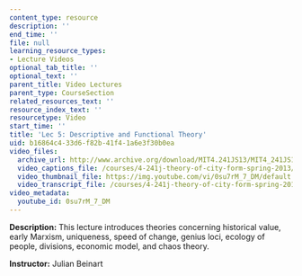 ```yaml
---
content_type: resource
description: ''
end_time: ''
file: null
learning_resource_types:
- Lecture Videos
optional_tab_title: ''
optional_text: ''
parent_title: Video Lectures
parent_type: CourseSection
related_resources_text: ''
resource_index_text: ''
resourcetype: Video
start_time: ''
title: 'Lec 5: Descriptive and Functional Theory'
uid: b16864c4-33d6-f82b-41f4-1a6e3f30b0ea
video_files:
  archive_url: http://www.archive.org/download/MIT4.241JS13/MIT4_241JS13_lec05_300k.mp4
  video_captions_file: /courses/4-241j-theory-of-city-form-spring-2013/6879e5692aa05961afb5dfac874284a4_0su7rM_7_DM.vtt
  video_thumbnail_file: https://img.youtube.com/vi/0su7rM_7_DM/default.jpg
  video_transcript_file: /courses/4-241j-theory-of-city-form-spring-2013/314203fa05989588c7e80f7de7e29f6c_0su7rM_7_DM.pdf
video_metadata:
  youtube_id: 0su7rM_7_DM
---
```


**Description:** This lecture introduces theories concerning historical value, early Marxism, uniqueness, speed of change, genius loci, ecology of people, divisions, economic model, and chaos theory.

**Instructor:** Julian Beinart